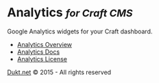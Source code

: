 # Analytics <small>_for Craft CMS_</small>

Google Analytics widgets for your Craft dashboard.

- [Analytics Overview](https://dukt.net/craft/analytics/)
- [Analytics Docs](https://dukt.net/craft/analytics/docs)
- [Analytics License](https://dukt.net/craft/analytics/docs/license)


[Dukt.net](https://dukt.net/) © 2015 - All rights reserved